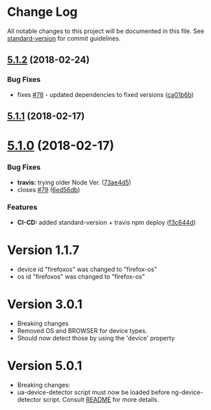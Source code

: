 # Change Log

All notable changes to this project will be documented in this file. See [standard-version](https://github.com/conventional-changelog/standard-version) for commit guidelines.

<a name="5.1.2"></a>
## [5.1.2](https://github.com/srfrnk/ng-device-detector/compare/v5.1.1...v5.1.2) (2018-02-24)


### Bug Fixes

* fixes [#78](https://github.com/srfrnk/ng-device-detector/issues/78) - updated dependencies to fixed versions ([ca01b6b](https://github.com/srfrnk/ng-device-detector/commit/ca01b6b))



<a name="5.1.1"></a>
## [5.1.1](https://github.com/srfrnk/ng-device-detector/compare/v5.1.0...v5.1.1) (2018-02-17)



<a name="5.1.0"></a>
# [5.1.0](https://github.com/srfrnk/ng-device-detector/compare/v5.0.2...v5.1.0) (2018-02-17)


### Bug Fixes

* **travis:** trying older Node Ver. ([73ae4d5](https://github.com/srfrnk/ng-device-detector/commit/73ae4d5))
* closes [#79](https://github.com/srfrnk/ng-device-detector/issues/79) ([6ed56db](https://github.com/srfrnk/ng-device-detector/commit/6ed56db))


### Features

* **CI-CD:** added standard-version + travis npm deploy ([f3c644d](https://github.com/srfrnk/ng-device-detector/commit/f3c644d))

# Version 1.1.7
* device id "firefoxos" was changed to "firefox-os"
* os id "firefoxos" was changed to "firefox-os"

# Version 3.0.1
* Breaking changes
* Removed OS and BROWSER for device types.
* Should now detect those by using the 'device' property

# Version 5.0.1
* Breaking changes:
* ua-device-detector script must now be loaded before ng-device-detector script. Consult [README](readme.md) for more details.
